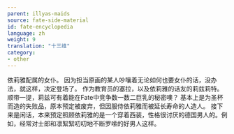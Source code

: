 ```yaml
---
parent: illyas-maids
source: fate-side-material
id: fate-encyclopedia
language: zh
weight: 9
translation: "十三维"
category:
- other
---
```


依莉雅配属的女仆。
因为担当原画的某人吵嚷着无论如何也要女仆的话，没办法，就这样，决定登场了。
作为教育员的塞拉，以及依莉雅的话友的莉兹莉特。
顺带一提，莉兹可有着能在Fate中竞争数一数二巨乳的秘密噢？
基本上是为圣杯而造的失败品，原本预定被废弃，但因服侍依莉雅而被延长寿命的人造人。
接下来是闲话，本来预定照顾依莉雅的是一个穿着西装，性格很讨厌的德国男人的。例如，经常对士郎和凛絮絮叨叨地不断罗嗦的好男人这样。
